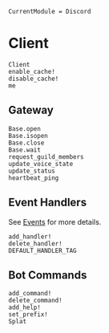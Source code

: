 ```@meta
CurrentModule = Discord
```

# Client

```@docs
Client
enable_cache!
disable_cache!
me
```

## Gateway

```@docs
Base.open
Base.isopen
Base.close
Base.wait
request_guild_members
update_voice_state
update_status
heartbeat_ping
```

## Event Handlers

See [Events](@ref) for more details.

```@docs
add_handler!
delete_handler!
DEFAULT_HANDLER_TAG
```

## Bot Commands

```@docs
add_command!
delete_command!
add_help!
set_prefix!
Splat
```
